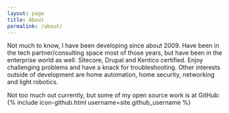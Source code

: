 ```yaml
---
layout: page
title: About
permalink: /about/
---
```


Not much to know, I have been developing since about 2009.
Have been in the tech partner/consulting space most of those years, but have been in the enterprise world as well. Sitecore, Drupal and Kentico certified.  Enjoy challenging problems and have a knack for troubleshooting. Other interests outside of development are home automation, home security, networking and light robotics.


Not too much out currently, but some of my open source work is at GitHub:
{% include icon-github.html username=site.github_username %}


